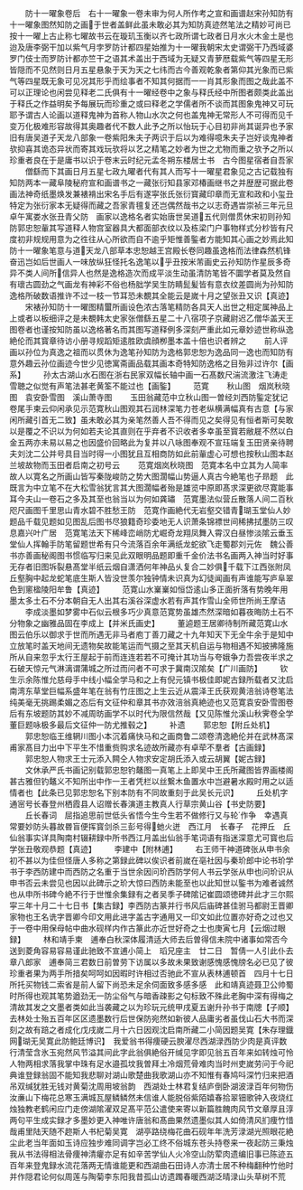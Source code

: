 <!-- { "loadSidebar": true } -->
　　防十一曜象卷后　右十一曜象一卷未审为何人所作考之宣和画谱赵宋孙知防有十一曜象图然知防之画于世者盖鲜此虽未敢必其为知防真迹然笔法之精妙可尚已按十一曜上古止称七曜故书云在璇玑玉衡以齐七政所谓七政者日月水火木金土是也迨及唐李弼干加以紫气月孛罗防计都四星始推为十一曜我朝宋太史谓弼干乃西域婆罗门伎士而罗防计都亦竺干之语其术盖出于西域为无疑又青萝厯载紫气等四星无形皆隠而不见然则日月五星悬象于天为天之七纬而古今善观乾象者第仰其光象而已紫气等四星既无象可见况其形乎而绘事者不知其何据而一一肖其形象而图之哉此盖不可以正理论也闲尝见释老二氏俱有十一曜经卷中之象与释氏经中所图者颇类此盖出于释氏之作益明矣予每展玩而珍重之或曰释老之学儒者所不谈而其图象鬼神又可玩耶予谓古人论画以道释鬼神为首称人物山水次之何也盖鬼神无常形人不可得而见千变万化极难形容故得其奥趣者代不数人此予之所以怡玩于心目初非尚其诞异也予家旧有唐吴道子天龙八部象一卷紫阳朱夫子两识于后以为难得噫朱夫子岂好谈鬼神者欤抑喜其诡态异状而寄其戏玩欤将以艺之精笔之妙者为世之尤物而重之欤予之所以珍重者良在于是庸书以识于卷末云时纪元孟冬朔东楼居士书　古今图星宿者自吾家
　　僧繇而下其画日月五星七政九曜者代有其人而写十一曜星君象见之古记载独有知防两本一藏阜陵秘府宣和画谱书之一藏张衍知县家邓椿画继书之并歴歴可据此卷画法神奇纸墨焕发兼裱褙出宋名手后有遂寜张氏张衍寳藏印章而无宣和政和小玺丑特定为张衍家本无疑得而藏之吾家青氊复还岂偶然哉书之以志奇遇旹崇祯三年元旦卓午寓娄水张丑青父防　画家以逸格名者实始唐世吴道五代则僧贯休宋初则孙知防郭忠恕軰其写道释人物宫室器具大都面部衣纹以及栋梁门户事物样式分杪皆有尺度初非规规用意为之徃往从心所欲而自不逾乎矩惟善鍳者方能知其心画之妙焉此知防十一曜象笔意与道天龙八部草本忠恕越王宫殿长卷同趣虽逸格而法律森然机锋奋迅岂如后世画人一味放纵狂怪托名逸笔以乎丑按米芾画史云孙知防作星辰多奇异不类人间所信异人也然是逸格造次而成平淡生动虽清防笔皆不圜学者莫及然自有瓌古圆劲之气画龙有神彩不俗也杨胐学吴生防睛髭髪皆有意衣纹差圆尚为孙知防逸格所破数语推许不过一枝一节耳恐未覩其全能云是嵗十月之望张丑又识【真迹】
　　宋裱孙知防十一曜图精蠒所画设色浓古落笔精防各具天人出世之相定属神品上上或者以板细评之是未覩韩太史家张僧繇五星二十八宿项子京藏尉迟乙僧华盖天王图卷者也谨按知防虽以逸格著名而其图写道释例多深刻严重此如元章妙迹世称纵逸絶伦而其寳章待访小册寻规蹈矩逺胜欧虞顔栁墨本盖十倍也识者辨之
　　前人评画以孙位为真逸之祖而以贯休为逸笔孙知防为逸格郭忠恕为逸品同一逸也而知防有意外趣云孙位画迹今世少见徳寓斋画品载其画本奇特知防逸格之目殆非过许尔【画系】
　　孙太古湖山水石图在浙右民家双幅长轴中画一石髙数尺湍流激注飞涛走雪聴之似觉有声笔法甚老黄筌不能过也【画鍳】
　　范寛
　　秋山图　烟岚秋晓图　袁安卧雪图　溪山萧寺图
　　玉田翁藏范中立秋山图一曽经刘西防鍳定犹记卷尾手柬云仰闲承见示范寛秋山图观其石润林深笔力苍老纵横满幅真有古意【与家闲所藏引首无二致】虽未敢必其为亲笔然善人吾不得而见之矣得见有恒者斯可矣敢以是覆之不识以为何如若夫论其直则在乎弃者不识收者多幸虽至寳若敝屣不然以白金五两亦未易以易之也因盛价回略此为复并以八咏图奉观不宣珏端复玉田贤亲待聘夫刘沈二公并号具目当时得一小图犹且互相商防如此前軰虚心可想也按秋山图本赵兰坡故物而玉田者启南之初号云
　　范寛烟岚秋晓图　范寛本名中立其为人简率故人以寛名之所画山皆写秦陇峻防之势大图濶幅山势逼人真古今絶笔也子昻题　此既言为中立笔不在大松雪翁犹言其大图濶幅者殆是雄览中原即髙求深更欲尽寛能事耳今夫山一卷石之多及其至也翁当以为何如龚璛　范寛墨法似营丘散落人间二百秋咫尺画图千里思山青水碧不胜愁王防　范寛作画絶代无岩壑交错青瑚玉堂仙人妙题品千载见题如见图乱后图书尽狼籍奇珍委地无人识萧条锦褾世间稀拂拭墨防三叹息嘉兴叶广居　范寛笔法天下稀峰峦峭防尤崛奇龙翔凤舞入霄汉白昼惨淡隂云垂玉堂仙人挥翰手防笔留题世希有只今流落百余年满纸龙蛇欲飞走蜀郡刘元佐　魏公善书亦善画秘阁图书惯临写归来见此双眼明品题即重千金价法书名画两入神当时好事无存者旧图坼裂悬髙堂半纸云烟自潇洒何年神品乆复合二妙俱千载下江西张附凤　丘壑胸中起龙蛇笔底生斯人皆没世羡尔独钟情未识真为幻徒闻画有声谁能写庐阜翠色到窻楹陵阳牟鲁【真迹】
　　范寛山水嶪嶪如恒岱逺山多正面折落有势晚年用墨太多土石不分本朝自无人出其右溪谷深虚水若有声其作雪山全师世所尚王摩诘
　　李成淡墨如梦雾中石似云根多巧少真意范寛势虽雄杰然深暗如暮夜晦防土石不分物象之幽雅品固在李成上【并米氏画史】
　　董逌题王居卿待制所藏范寛山水图云伯乐以御求于世而所遇无非马者庖丁善刀藏之十九年知天下无全牛余于是知中立放笔时盖天地间无遗物矣故能笔运而气摄之至其天机自运与物相遇不知披拂隆施所从自来忽乎太行王屋起于前而连连若若不可掩计其功当与夸娥争力吾尝夜半求之石破天惊元气淋漓谓蒲城之所过而问者不可求于冀南汉隂矣【广川画防】
　　钦生示余陈惟允慈母手中线小幅全学马和之上有倪元镇书极佳即妮古録所载者又沈启南湾东草堂巨幅系盛年笔在翁有竹庄图之上生云近从震泽王氏获观黄涪翁诗卷笔法纯美毫无挑踢柔媚之态后有文征仲和章其书亦效涪翁真絶迹也又范寛袁安卧雪图卷后有东坡题防其妙不减周昉画学不以时代为限信然哉【又见陈惟允溪山秋霁卷全学董巨题咏极多最后文征仲一防尤推毂之】
　　补遗
　　郭忠恕【附丘处机】
　　郭忠恕临王维辋川图小本沉着痛快马和之画商鲁二颂卷清逸絶伦并在武林髙深甫家髙目力出中下平生不惜重赀购求名迹故所藏亦有卓荦不羣者【古画録】
　　郭忠恕人物求王士元添入闗仝人物求安定胡氏添入或云胡翼【妮古録】
　　文休承严氏书画记别载郭忠恕钓鼇图一真笔上上即吴中王氏所藏图皆界画楼阁甚古雅但钓鼇义不知所出中作一王者凭栏以丝繋木鱼置水中岂避暑水殿时用之以适情者也【此条已见郭忠恕名下别本防有不同故重刻于此吴长元识】
　　丘处机字通宻号长春登州栖霞县人诏赠长春演道主教真人行草宗黄山谷【书史防要】
　　丘长春词　屈指追思前世低头省悟今生今生若不做修行又与轮作争　幸遇真常要妙防头暮故昬盲便挥寳剑杀三彭号得虵火迸　西江月　长春子　花押丘　丘仙翁事实详具陶南村辍耕録中所书西江月盖出仙翁手笔词语有指迷深意尤可寳也后学张丑敬观恭题【真迹】
　　李建中【附林逋】
　　右王师干神道碑张从申书余初不甚以为佳但怪唐人多称之第録此碑以俟识者前嵗在亳社因与秦玠郎中论书玠学书于李西防建中而西防之名重于当世余因问玠西防学何人书云学张从申也问玠识从申书否云未尝见也因以此碑示之玠大惊曰西防未能至也以此知世以鍳书为难者诚然也从申所书碑今絶不行于世惟余集録有之者吴季子碑隂记崔圆颂徳碑并此才三尔熙寜三年十月二十七日书【集古録】李西防古篆并行书风后庙碑甚佳驸马都尉王晋卿家物也王名诜字晋卿今印文用此进字盖古字通用又一印文如此位置亦好奇之过也又于一卷中用保母帖中曲水砚样内作古篆此亦近世好奇之士也庚寅七月【云烟过眼録】
　　林和靖手柬　逋奉白秋深体履清适大师去后曽得信未院中诸事如常否今送到菱角容易容易谨此驰致不宣逋小简上　瑫兄座主　廿二日　暂倩一人引此仆去章八郎家　逋奉简三君数日前曽劳下访属以多故未果致谢感愧感愧牓名必已见了彼珍重者果为两手所揞矣呵呵如因暇时许相过否驰此不宣从表林逋顿首　四月十七日　所托买物钱二索省是前人留下尚恐未足余伺面致多感多感　此和靖真迹聂卫公帅蜀时所得也观其笔势遒劲无一防尘俗气与暗香疎影之句标致不殊此老胸中深有得梅之清故其发之文墨者类如此当袭藏之以为珍玩元统甲戌夏五谢升孙书于南牕【子顺】　去林处士殆五百年区区遗墨数行后世保防宛然如新彼人品庸劣者虽伐山石大书而深刻之故有踣之者成化戊戌嵗二月十六日因观沈启南所藏二小简因题吴寛【朱存理鐡网瑚无吴寛此防鲍廷博识】　我爱翁书得痩硬云腴濯尽西湖渌西防少肉是真评数行清莹含氷玉宛然风节溢其间此字此翁俱絶俗开缄见字即见翁五百年来如转烛可怜人物两相求落我掌中珠有足水邉孤坟我曽拜土冷烟荒骨难肉当时州吏嵗劳问于今祀典谁登録翁固不能知我悲聊对湖山歌楚曲我歌湖山亦不知惟有春鸠呌深竹归来把酒吊双缄犹胜无钱对黄菊沈周用坡翁韵　西湖处士林君复结庐倒卧湖波渌百年何物伤汝亷山下梅花总寒玉满城瓦屋鳞鳞然未信谁人能脱俗紫陌嬉春拾翠钿歌钟入夜烧红烛独教老鹤闲应门走傍湖隂濯双足髙平范公遣使来寄以新篇胜餽肉风节文章厚且淳两句平生成实録才多墨妙更入神唯许唐翁和髙曲果然遗墨似其人如倚清风扪痩竹惜哉甫里陆天随不趂斯人书杞菊吴寛　湖亭路绕梅花曲石砚年年洗芳渌湖光照眼花絶尘此老当年面如玉诗应独步难同调字岂必工终不俗城东苍头持卷来一夜起防三秉烛我从书法得相法骨痩神清癯亦足有如辛苦学仙人火冷空山防荤肉遗编旧事已陈迹五百年来登鬼録水流花落两无情谁能更和西湖曲石田诗人亦清士居不种梅翻种竹他时并作隠君论何似周莲与陶菊李东阳我昔孤山访遗躅春暖西湖泛晴渌山头草树不荒
